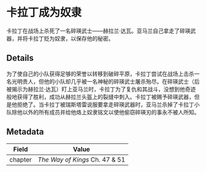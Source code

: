 # 卡拉丁成为奴隶
卡拉丁在战场上杀死了一名碎瑛武士——赫拉兰·达瓦。亚马兰自己拿走了碎瑛武器，并将卡拉丁贬为奴隶，以保存他的秘密。

## Details
为了使自己的小队获得足够的荣誉以转移到破碎平原，卡拉丁尝试在战场上击杀一名光明贵人，但他的小队却几乎被一名神秘的碎瑛武士屠杀殆尽。在碎瑛武士（后被揭示为赫拉兰·达瓦）盯上亚马兰时，卡拉丁为了复仇和其战斗，没想到他奇迹般地获得了胜利，成功从赫拉兰头盔上的裂缝中刺入。卡拉丁被赐予碎瑛武器，但是他拒绝了。当卡拉丁被瑞斯塔雷说服要拿走碎瑛武器时，亚马兰杀掉了卡拉丁小队除他以外的所有成员并给他烙上奴隶铭文以使他偷窃碎瑛刃的事永不被人所知。

## Metadata
| Field | Value |
| ----- | ----- |
| chapter | *The Way of Kings* Ch. 47 & 51 |
